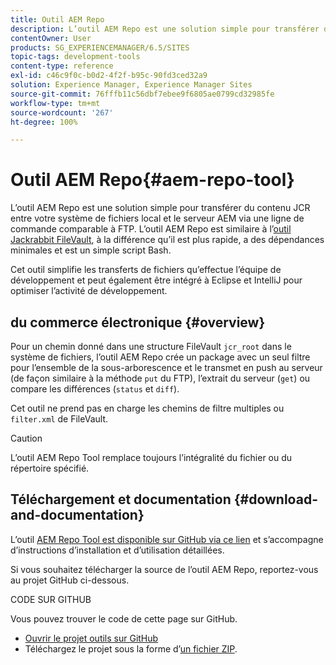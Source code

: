 ```yaml
---
title: Outil AEM Repo
description: L’outil AEM Repo est une solution simple pour transférer du contenu JCR entre votre système de fichiers local et le serveur AEM via une ligne de commande comparable à FTP. L’outil AEM Repo est similaire à l’outil Jackrabbit FileVault, à la différence qu’il est plus rapide, a des dépendances minimales et est un simple script Bash.
contentOwner: User
products: SG_EXPERIENCEMANAGER/6.5/SITES
topic-tags: development-tools
content-type: reference
exl-id: c46c9f0c-b0d2-4f2f-b95c-90fd3ced32a9
solution: Experience Manager, Experience Manager Sites
source-git-commit: 76fffb11c56dbf7ebee9f6805ae0799cd32985fe
workflow-type: tm+mt
source-wordcount: '267'
ht-degree: 100%

---
```


# Outil AEM Repo{#aem-repo-tool}

L’outil AEM Repo est une solution simple pour transférer du contenu JCR entre votre système de fichiers local et le serveur AEM via une ligne de commande comparable à FTP. L’outil AEM Repo est similaire à l’[outil Jackrabbit FileVault](/help/sites-developing/ht-vlttool.md), à la différence qu’il est plus rapide, a des dépendances minimales et est un simple script Bash.

Cet outil simplifie les transferts de fichiers qu’effectue l’équipe de développement et peut également être intégré à Eclipse et IntelliJ pour optimiser l’activité de développement.

## du commerce électronique {#overview}

Pour un chemin donné dans une structure FileVault `jcr_root` dans le système de fichiers, l’outil AEM Repo crée un package avec un seul filtre pour l’ensemble de la sous-arborescence et le transmet en push au serveur (de façon similaire à la méthode `put` du FTP), l’extrait du serveur (`get`) ou compare les différences (`status` et `diff`).

Cet outil ne prend pas en charge les chemins de filtre multiples ou `filter.xml` de FileVault.

>[!CAUTION]
>
>L’outil AEM Repo Tool remplace toujours l’intégralité du fichier ou du répertoire spécifié.

## Téléchargement et documentation {#download-and-documentation}

L’outil [AEM Repo Tool est disponible sur GitHub via ce lien](https://github.com/Adobe-Marketing-Cloud/tools/tree/master/repo) et s’accompagne d’instructions d’installation et d’utilisation détaillées.

Si vous souhaitez télécharger la source de l’outil AEM Repo, reportez-vous au projet GitHub ci-dessous.

CODE SUR GITHUB

Vous pouvez trouver le code de cette page sur GitHub.

* [Ouvrir le projet outils sur GitHub](https://github.com/Adobe-Marketing-Cloud/tools)
* Téléchargez le projet sous la forme d’[un fichier ZIP](https://github.com/Adobe-Marketing-Cloud/tools/archive/master.zip).
